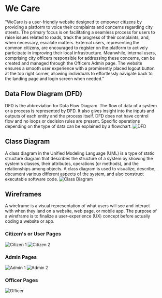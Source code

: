 # We Care

"WeCare is a user-friendly website designed to empower citizens by providing a platform to voice their complaints and concerns regarding city streets. The primary focus is on facilitating a seamless process for users to raise issues related to roads, track the progress of their complaints, and, when necessary, escalate matters. External users, representing the common citizens, are encouraged to register on the platform to actively participate in improving their local infrastructure. Meanwhile, internal users, comprising city officers responsible for addressing these concerns, can be created and managed through the Officers Admin page. The website ensures a smooth user experience with a prominently placed logout button at the top right corner, allowing individuals to effortlessly navigate back to the landing page and login screen when needed."

## Data Flow Diagram (DFD)
DFD is the abbreviation for Data Flow Diagram. The flow of data of a system or a process is represented by DFD. It also gives insight into the inputs and outputs of each entity and the process itself. DFD does not have control flow and no loops or decision rules are present. Specific operations depending on the type of data can be explained by a flowchart. 
![DFD](https://github.com/WeCare36/wecare/assets/152693351/e03d6e98-3bdb-4973-a596-88933ce2f614)

## Class Diagram
A class diagram in the Unified Modeling Language (UML) is a type of static structure diagram that describes the structure of a system by showing the system's classes, their attributes, operations (or methods), and the relationships among objects. A class diagram is used to visualize, describe, document various different aspects of the system, and also construct executable software code.
![Class Diagram](https://github.com/WeCare36/wecare/assets/152693351/9d38b0d8-7a0b-4d58-95d7-93806503ae44)

## Wireframes
A wireframe is a visual representation of what users will see and interact with when they land on a website, web page, or mobile app. The purpose of a wireframe is to finalize a user-experience (UX) concept before actually coding a website or app. 

### Citizen's or User Pages
![Citizen 1](https://github.com/WeCare36/wecare/assets/152693351/a16ea848-6f65-48c9-a45d-00fbf5460714)
![Citizen 2](https://github.com/WeCare36/wecare/assets/152693351/335f5645-03c5-4540-b3dd-6733bab2d289)

### Admin Pages
![Admin 1](https://github.com/WeCare36/wecare/assets/152693351/e6a59451-4cfb-4087-9c10-bf677be20844)
![Admin 2](https://github.com/WeCare36/wecare/assets/152693351/5743ac75-cf0e-48f6-a98d-77ae5f323432)

### Officer Pages
![Officer](https://github.com/WeCare36/wecare/assets/152693351/2aa7815b-e62a-468d-a9a8-c1e135bf3532)
